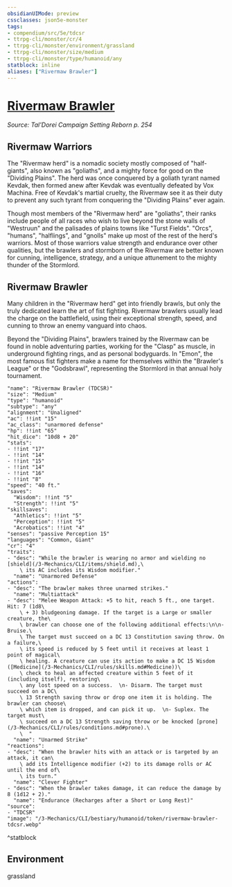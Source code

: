 ```yaml
---
obsidianUIMode: preview
cssclasses: json5e-monster
tags:
- compendium/src/5e/tdcsr
- ttrpg-cli/monster/cr/4
- ttrpg-cli/monster/environment/grassland
- ttrpg-cli/monster/size/medium
- ttrpg-cli/monster/type/humanoid/any
statblock: inline
aliases: ["Rivermaw Brawler"]
---
```

# [Rivermaw Brawler](3-Mechanics\CLI\bestiary\humanoid/rivermaw-brawler-tdcsr.md)
*Source: Tal'Dorei Campaign Setting Reborn p. 254*  

## Rivermaw Warriors

The "Rivermaw herd" is a nomadic society mostly composed of "half-giants", also known as "goliaths", and a mighty force for good on the "Dividing Plains". The herd was once conquered by a goliath tyrant named Kevdak, then formed anew after Kevdak was eventually defeated by Vox Machina. Free of Kevdak's martial cruelty, the Rivermaw see it as their duty to prevent any such tyrant from conquering the "Dividing Plains" ever again.

Though most members of the "Rivermaw herd" are "goliaths", their ranks include people of all races who wish to live beyond the stone walls of "Westruun" and the palisades of plains towns like "Turst Fields". "Orcs", "humans", "halflings", and "gnolls" make up most of the rest of the herd's warriors. Most of those warriors value strength and endurance over other qualities, but the brawlers and stormborn of the Rivermaw are better known for cunning, intelligence, strategy, and a unique attunement to the mighty thunder of the Stormlord.

## Rivermaw Brawler

Many children in the "Rivermaw herd" get into friendly brawls, but only the truly dedicated learn the art of fist fighting. Rivermaw brawlers usually lead the charge on the battlefield, using their exceptional strength, speed, and cunning to throw an enemy vanguard into chaos.

Beyond the "Dividing Plains", brawlers trained by the Rivermaw can be found in noble adventuring parties, working for the "Clasp" as muscle, in underground fighting rings, and as personal bodyguards. In "Emon", the most famous fist fighters make a name for themselves within the "Brawler's League" or the "Godsbrawl", representing the Stormlord in that annual holy tournament.

```statblock
"name": "Rivermaw Brawler (TDCSR)"
"size": "Medium"
"type": "humanoid"
"subtype": "any"
"alignment": "Unaligned"
"ac": !!int "15"
"ac_class": "unarmored defense"
"hp": !!int "65"
"hit_dice": "10d8 + 20"
"stats":
- !!int "17"
- !!int "14"
- !!int "15"
- !!int "14"
- !!int "16"
- !!int "8"
"speed": "40 ft."
"saves":
  "Wisdom": !!int "5"
  "Strength": !!int "5"
"skillsaves":
  "Athletics": !!int "5"
  "Perception": !!int "5"
  "Acrobatics": !!int "4"
"senses": "passive Perception 15"
"languages": "Common, Giant"
"cr": "4"
"traits":
- "desc": "While the brawler is wearing no armor and wielding no [shield](/3-Mechanics/CLI/items/shield.md),\
    \ its AC includes its Wisdom modifier."
  "name": "Unarmored Defense"
"actions":
- "desc": "The brawler makes three unarmed strikes."
  "name": "Multiattack"
- "desc": "Melee Weapon Attack: +5 to hit, reach 5 ft., one target. Hit: 7 (1d8\
    \ + 3) bludgeoning damage. If the target is a Large or smaller creature, the\
    \ brawler can choose one of the following additional effects:\n\n- Bruise.\
    \ The target must succeed on a DC 13 Constitution saving throw. On a failure,\
    \ its speed is reduced by 5 feet until it receives at least 1 point of magical\
    \ healing. A creature can use its action to make a DC 15 Wisdom ([Medicine](/3-Mechanics/CLI/rules/skills.md#Medicine))\
    \ check to heal an affected creature within 5 feet of it (including itself), restoring\
    \ any lost speed on a success.  \n- Disarm. The target must succeed on a DC\
    \ 13 Strength saving throw or drop one item it is holding. The brawler can choose\
    \ which item is dropped, and can pick it up.  \n- Suplex. The target must\
    \ succeed on a DC 13 Strength saving throw or be knocked [prone](/3-Mechanics/CLI/rules/conditions.md#prone).\
    \  "
  "name": "Unarmed Strike"
"reactions":
- "desc": "When the brawler hits with an attack or is targeted by an attack, it can\
    \ add its Intelligence modifier (+2) to its damage rolls or AC until the end of\
    \ its turn."
  "name": "Clever Fighter"
- "desc": "When the brawler takes damage, it can reduce the damage by 8 (1d12 + 2)."
  "name": "Endurance (Recharges after a Short or Long Rest)"
"source":
- "TDCSR"
"image": "/3-Mechanics/CLI/bestiary/humanoid/token/rivermaw-brawler-tdcsr.webp"
```
^statblock

## Environment

grassland